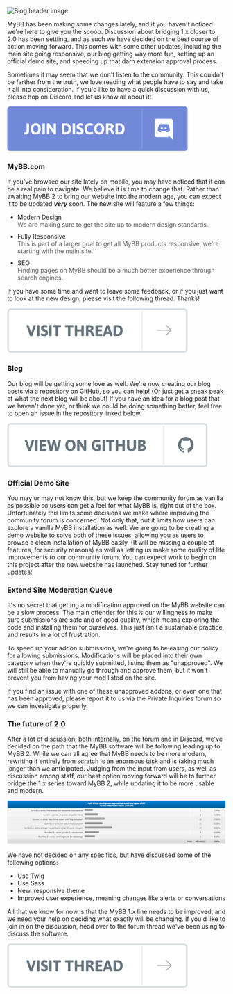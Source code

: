 ![Blog header image](./17-head.svg)

MyBB has been making some changes lately, and if you haven't noticed we're here to give you the scoop. Discussion about bridging 1.x closer to 2.0 has been settling, and as such we have decided on the best course of action moving forward. This comes with some other updates, including the main site going responsive, our blog getting way more fun, setting up an official demo site, and speeding up that darn extension approval process.

Sometimes it may seem that we don't listen to the community. This couldn't be farther from the truth, we love reading what people have to say and take it all into consideration. If you'd like to have a quick discussion with us, please hop on Discord and let us know all about it!

[![Join Discord](../resources/discord.svg)](https://discordapp.com/invite/rX8VpBr)

### MyBB.com
If you've browsed our site lately on mobile, you may have noticed that it can be a real pain to navigate. We believe it is time to change that. Rather than awaiting MyBB 2 to bring our website into the modern age, you can expect it to be updated **_very_** soon. The new site will feature a few things:
* Modern Design
  <span style="font-size: 14px; margin-bottom: 10px; display: block; opacity: .7;">We are making sure to get the site up to modern design standards.</span>
* Fully Responsive
  <span style="font-size: 14px; margin-bottom: 10px; display: block; opacity: .7;">This is part of a larger goal to get all MyBB products responsive, we're starting with the main site.</span>
* SEO
  <span style="font-size: 14px; margin-bottom: 10px; display: block; opacity: .7;">Finding pages on MyBB should be a much better experience through search engines.</span>

If you have some time and want to leave some feedback, or if you just want to look at the new design, please visit the following thread. Thanks!

[![New MyBB responsive design](../resources/visit-thread-white.svg)](https://community.mybb.com/thread-213603-post-1286609.html#pid1286609)

### Blog
Our blog will be getting some love as well. We're now creating our blog posts via a repository on GitHub, so you can help! (Or just get a sneak peak at what the next blog will be about) If you have an idea for a blog post that we haven't done yet, or think we could be doing something better, feel free to open an issue in the repository linked below.

[![New MyBB responsive design](../resources/github-transparent.svg)](https://github.com/mybb/blog.mybb.com-drafts)

### Official Demo Site
You may or may not know this, but we keep the community forum as vanilla as possible so users can get a feel for what MyBB is, right out of the box. Unfortunately this limits some decisions we make where improving the community forum is concerned. Not only that, but it limits how users can explore a vanilla MyBB installation as well. We are going to be creating a demo website to solve both of these issues, allowing you as users to browse a clean installation of MyBB easily, (It will be missing a couple of features, for security reasons) as well as letting us make some quality of life improvements to our community forum. You can expect work to begin on this project after the new website has launched. Stay tuned for further updates!

### Extend Site Moderation Queue
It's no secret that getting a modification approved on the MyBB website can be a slow process. The main offender for this is our willingness to make sure submissions are safe and of good quality, which means exploring the code and installing them for ourselves. This just isn't a sustainable practice, and results in a lot of frustration.

To speed up your addon submissions, we're going to be easing our policy for allowing submissions. Modifications will be placed into their own category when they're quickly submitted, listing them as "unapproved". We will still be able to manually go through and approve them, but it won't prevent you from having your mod listed on the site.

If you find an issue with one of these unapproved addons, or even one that has been approved, please report it to us via the Private Inquiries forum so we can investigate properly.

### The future of 2.0
After a lot of discussion, both internally, on the forum and in Discord, we've decided on the path that the MyBB software will be following leading up to MyBB 2. While we can all agree that MyBB needs to be more modern, rewriting it entirely from scratch is an enormous task and is taking much longer than we anticipated. Judging from the input from users, as well as discussion among staff, our best option moving forward will be to further bridge the 1.x series toward MyBB 2, while updating it to be more usable and modern.

![MyBB Poll results](./17-screen.png)

We have not decided on any specifics, but have discussed some of the following options:
* Use Twig
* Use Sass
* New, responsive theme
* Improved user experience, meaning changes like alerts or conversations

All that we know for now is that the MyBB 1.x line needs to be improved, and we need your help on deciding what exactly will be changing. If you'd like to join in on the discussion, head over to the forum thread we've been using to discuss the software.

[![MyBB 2.0 forum thread](../resources/visit-thread-white.svg)](https://community.mybb.com/thread-213361.html)
